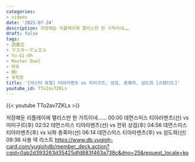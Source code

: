 ```yaml
---
categories:
- videos
date: '2025-07-24'
description: 저장해둔 리플레이에 맬리스만 한 가득이네……
draft: false
tags:
- 遊戯王
- マスターデュエル
- Yu-Gi-Oh
- Master Duel
- 마듀
- MD
- 유희왕
title: '[마스터 듀얼] 티아라멘츠 vs 미미구르, 상검, 충혹마, 섬도희 [스탠다드]'
youtube_id: TTo2av7ZKLs
---
```


{{< youtube TTo2av7ZKLs >}}

저장해둔 리플레이에 맬리스만 한 가득이네……
00:00 데먼스미스 티아라멘츠(선) vs 미미구르(후)
02:52 데먼스미스 티아라멘츠(선) vs 천위 상검(후)
04:56 데먼스미스 티아라멘츠(후) vs 뇌화 충혹마(선)
06:14 데먼스미스 티아라멘츠(후) vs 섬도희(선)
09:36 사용 덱 리스트
https://www.db.yugioh-card.com/yugiohdb/member_deck.action?cgid=0ab2d393263d35425dfd883f463a738c&dno=25&request_locale=ko